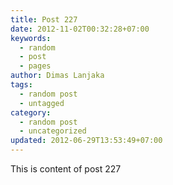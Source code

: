 ```yaml
---
title: Post 227
date: 2012-11-02T00:32:28+07:00
keywords:
  - random
  - post
  - pages
author: Dimas Lanjaka
tags:
  - random post
  - untagged
category:
  - random post
  - uncategorized
updated: 2012-06-29T13:53:49+07:00
---
```

This is content of post 227